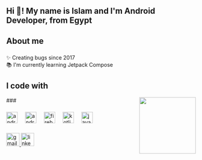 <h2 align="left">Hi 👋! My name is Islam and I'm Android Developer, from Egypt</h2>

###

<h2 align="left">About me</h2>

###

<p align="left">✨ Creating bugs since 2017<br>📚 I'm currently learning Jetpack Compose<br></p>

###

<h2 align="left">I code with</h2>
###

<img align="right" height="150" src="https://i.giphy.com/media/v1.Y2lkPTc5MGI3NjExeHdsMXRhanNud3ZxYnhlc25hN2k1OWNzdnVtbHFwNXdyaDFlZjh4YSZlcD12MV9pbnRlcm5hbF9naWZfYnlfaWQmY3Q9Zw/T7Qx28nEdo9NK/giphy.gif"  />

###

<div align="left">
  <img src="https://cdn.jsdelivr.net/gh/devicons/devicon/icons/androidstudio/androidstudio-original.svg" height="30" alt="androidstudio logo"  />
  <img width="12" />
  <img src="https://cdn.jsdelivr.net/gh/devicons/devicon/icons/android/android-original.svg" height="30" alt="android logo"  />
  <img width="12" />
  <img src="https://cdn.jsdelivr.net/gh/devicons/devicon/icons/firebase/firebase-plain.svg" height="30" alt="firebase logo"  />
  <img width="12" />
  <img src="https://cdn.jsdelivr.net/gh/devicons/devicon/icons/kotlin/kotlin-original.svg" height="30" alt="kotlin logo"  />
  <img width="12" />
  <img src="https://cdn.jsdelivr.net/gh/devicons/devicon/icons/java/java-original.svg" height="30" alt="java logo"  />
</div>

###

<div align="left">
  <a href="isllamessam@gmail.com" target="_blank">
    <img src="https://img.shields.io/static/v1?message=Gmail&logo=gmail&label=&color=D14836&logoColor=white&labelColor=&style=for-the-badge" height="35" alt="gmail logo"  />
  </a>
  <a href="https://www.linkedin.com/in/isllamessam/" target="_blank">
    <img src="https://img.shields.io/static/v1?message=LinkedIn&logo=linkedin&label=&color=0077B5&logoColor=white&labelColor=&style=for-the-badge" height="35" alt="linkedin logo"  />
  </a>
</div>

###

